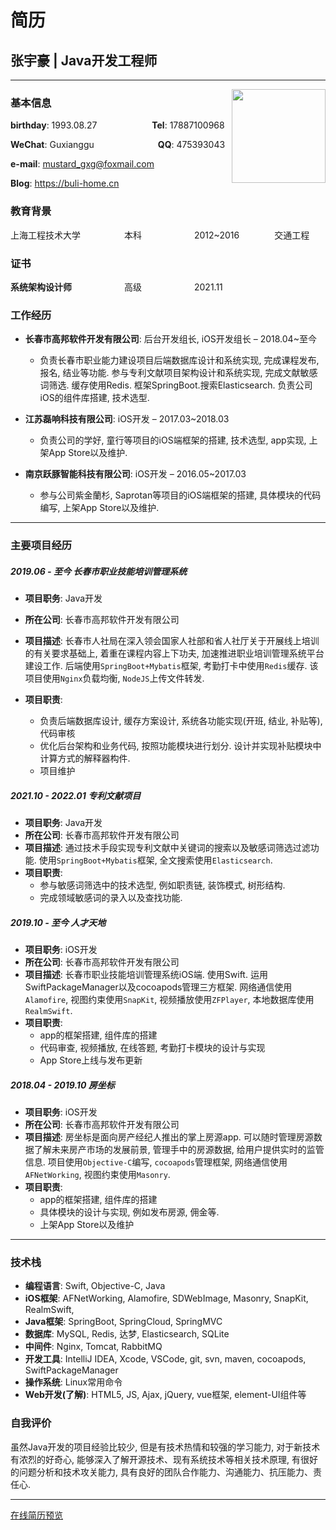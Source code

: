 # 简历


<!--more-->



## 张宇豪 | Java开发工程师

***

<div style="float:right">
    <img src="http://mustard_gxg.gitee.io/pic/pictures/2022-02/202202222052294.jpg" width="150">
</div>


### 基本信息

**birthday**: 1993.08.27&emsp;&emsp;&emsp;&emsp;&emsp;&emsp; **Tel**: 17887100968

**WeChat**: Guxianggu&emsp;&emsp;&emsp;&emsp;&emsp;&emsp; &emsp;**QQ**: 475393043

**e-mail**: mustard_gxg@foxmail.com

**Blog**: https://buli-home.cn



### 教育背景

上海工程技术大学&emsp;&emsp;&emsp;&emsp;&emsp;本科&emsp;&emsp;&emsp;&emsp;&emsp;&emsp;2012~2016&emsp;&emsp;&emsp;&emsp;交通工程

### 证书

**系统架构设计师**&emsp;&emsp;&emsp;&emsp;&emsp;&emsp;高级&emsp;&emsp;&emsp;&emsp;&emsp;&emsp;2021.11

### 工作经历

* **长春市高邦软件开发有限公司**: 后台开发组长, iOS开发组长 – 2018.04~至今
  * 负责长春市职业能力建设项目后端数据库设计和系统实现, 完成课程发布, 报名, 结业等功能. 参与专利文献项目架构设计和系统实现, 完成文献敏感词筛选. 缓存使用Redis. 框架SpringBoot.搜索Elasticsearch. 负责公司iOS的组件库搭建, 技术选型. 

* **江苏磊响科技有限公司**: iOS开发 – 2017.03~2018.03
  * 负责公司的学好, 童行等项目的iOS端框架的搭建, 技术选型, app实现, 上架App Store以及维护. 


* **南京跃豚智能科技有限公司**: iOS开发 – 2016.05~2017.03
  * 参与公司紫金蘭杉, Saprotan等项目的iOS端框架的搭建, 具体模块的代码编写, 上架App Store以及维护. 


---

### 主要项目经历

##### 2019.06 - 至今 长春市职业技能培训管理系统

* **项目职务**: Java开发

* **所在公司**: 长春市高邦软件开发有限公司
* **项目描述**: 长春市人社局在深入领会国家人社部和省人社厅关于开展线上培训的有关要求基础上, 着重在课程内容上下功夫, 加速推进职业培训管理系统平台建设工作. 后端使用`SpringBoot+Mybatis`框架, 考勤打卡中使用`Redis`缓存. 该项目使用`Nginx`负载均衡, `NodeJS`上传文件转发. 
* **项目职责**: 
  * 负责后端数据库设计, 缓存方案设计, 系统各功能实现(开班, 结业, 补贴等), 代码审核
  * 优化后台架构和业务代码, 按照功能模块进行划分. 设计并实现补贴模块中计算方式的解释器构件. 
  * 项目维护

##### 2021.10 - 2022.01 专利文献项目

* **项目职务**: Java开发
* **所在公司**: 长春市高邦软件开发有限公司
* **项目描述**: 通过技术手段实现专利文献中关键词的搜索以及敏感词筛选过滤功能. 使用`SpringBoot+Mybatis`框架, 全文搜索使用`Elasticsearch`. 
* **项目职责**:
  * 参与敏感词筛选中的技术选型, 例如职责链, 装饰模式, 树形结构. 
  * 完成领域敏感词的录入以及查找功能. 

##### 2019.10 - 至今 人才天地

* **项目职务**: iOS开发
* **所在公司**: 长春市高邦软件开发有限公司
* **项目描述**: 长春市职业技能培训管理系统iOS端. 使用Swift. 运用SwiftPackageManager以及cocoapods管理三方框架. 网络通信使用`Alamofire`, 视图约束使用`SnapKit`, 视频播放使用`ZFPlayer`, 本地数据库使用`RealmSwift`. 
* **项目职责**: 
  * app的框架搭建, 组件库的搭建
  * 代码审查, 视频播放, 在线答题, 考勤打卡模块的设计与实现
  * App Store上线与发布更新

##### 2018.04 - 2019.10 房坐标

* **项目职务**: iOS开发
* **所在公司**: 长春市高邦软件开发有限公司
* **项目描述**: 房坐标是面向房产经纪人推出的掌上房源app. 可以随时管理房源数据了解未来房产市场的发展前景, 管理手中的房源数据, 给用户提供实时的监管信息. 项目使用`Objective-C`编写, `cocoapods`管理框架, 网络通信使用`AFNetWorking`, 视图约束使用`Masonry`. 
* **项目职责**: 
  * app的框架搭建, 组件库的搭建
  * 具体模块的设计与实现, 例如发布房源, 佣金等.
  * 上架App Store以及维护

---



### 技术栈

* **编程语言**: Swift, Objective-C, Java
* **iOS框架**: AFNetWorking, Alamofire, SDWebImage, Masonry, SnapKit, RealmSwift, 
* **Java框架**: SpringBoot, SpringCloud, SpringMVC
* **数据库**: MySQL, Redis, 达梦, Elasticsearch, SQLite
* **中间件**: Nginx, Tomcat, RabbitMQ
* **开发工具**: IntelliJ IDEA, Xcode, VSCode, git, svn, maven, cocoapods, SwiftPackageManager
* **操作系统**: Linux常用命令
* **Web开发(了解)**: HTML5, JS, Ajax, jQuery, vue框架, element-UI组件等

### 自我评价

虽然Java开发的项目经验比较少, 但是有技术热情和较强的学习能力, 对于新技术有浓烈的好奇心, 能够深入了解开源技术、现有系统技术等相关技术原理, 有很好的问题分析和技术攻关能力, 具有良好的团队合作能力、沟通能力、抗压能力、责任心. 

***

[在线简历预览](http://mustard_gxg.gitee.io/pic/files/2022-02/Resume.pdf)

